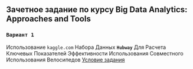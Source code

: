 ## Зачетное задание по курсу  Big Data Analytics: Approaches and Tools

### `Вариант 1`

Использование `kaggle.com` Набора Данных **`Hubway`** Для Расчета Ключевых Показателей Эффективности Использования Совместного Использования Велосипедов [Условие задания](https://github.com/BosenkoTM/BigDataWork/blob/main/variant_1_exam_calculate/examp_1.pdf)
